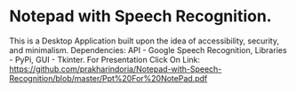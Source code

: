 # Notepad with Speech Recognition.
This is a Desktop Application built upon the idea of accessibility, security, and minimalism. 
Dependencies:
API - Google Speech Recognition, 
Libraries - PyPi, 
GUI - Tkinter.
For Presentation Click On Link:
https://github.com/prakharindoria/Notepad-with-Speech-Recognition/blob/master/Ppt%20For%20NotePad.pdf
